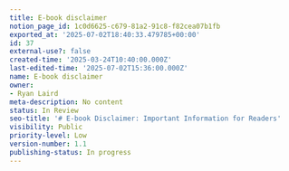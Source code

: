 ```yaml
---
title: E-book disclaimer
notion_page_id: 1c0d6625-c679-81a2-91c8-f82cea07b1fb
exported_at: '2025-07-02T18:40:33.479785+00:00'
id: 37
external-use?: false
created-time: '2025-03-24T10:40:00.000Z'
last-edited-time: '2025-07-02T15:36:00.000Z'
name: E-book disclaimer
owner:
- Ryan Laird
meta-description: No content
status: In Review
seo-title: '# E-book Disclaimer: Important Information for Readers'
visibility: Public
priority-level: Low
version-number: 1.1
publishing-status: In progress
---
```


